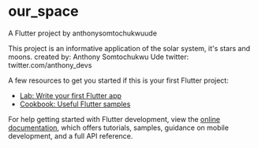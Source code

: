 # our_space

A Flutter project by anthonysomtochukwuude


This project is an informative application of the solar system, it's stars and moons.
created by: Anthony Somtochukwu Ude
twitter: twitter.com/anthony_devs

A few resources to get you started if this is your first Flutter project:

- [Lab: Write your first Flutter app](https://docs.flutter.dev/get-started/codelab)
- [Cookbook: Useful Flutter samples](https://docs.flutter.dev/cookbook)

For help getting started with Flutter development, view the
[online documentation](https://docs.flutter.dev/), which offers tutorials,
samples, guidance on mobile development, and a full API reference.
